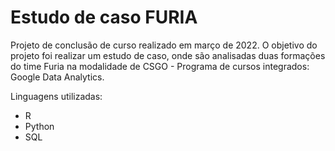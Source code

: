 # Estudo de caso FURIA

Projeto de conclusão de curso realizado em março de 2022. O objetivo do projeto foi realizar um estudo de caso, onde são analisadas duas formações do time Furia na modalidade de CSGO  - Programa de cursos integrados: Google Data Analytics.

Linguagens utilizadas:

- R
- Python
- SQL

